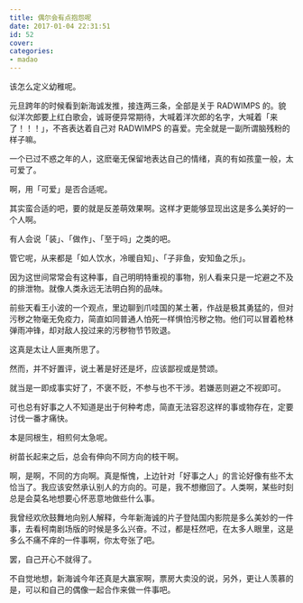 ```yaml
---
title: 偶尔会有点抱怨呢
date: 2017-01-04 22:31:51
id: 52
cover: 
categories:
- madao
---
```


 该怎么定义幼稚呢。

 元旦跨年的时候看到新海诚发推，接连两三条，全部是关于 RADWIMPS 的。貌似洋次郎要上红白歌会，诚哥便异常期待，大喊着洋次郎的名字，大喊着「来了！！！」，不吝表达着自己对 RADWIMPS 的喜爱。完全就是一副所谓脑残粉的样子嘛。

 一个已过不惑之年的人，这麽毫无保留地表达自己的情绪，真的有如孩童一般，太可爱了。

 啊，用「可爱」是否合适呢。

 其实蛮合适的吧，要的就是反差萌效果啊。这样才更能够显现出这是多么美好的一个人啊。

 有人会说「装」、「做作」、「至于吗」之类的吧。

 管它呢，从来都是「如人饮水，冷暖自知」、「子非鱼，安知鱼之乐」。

 因为这世间常常会有这种事，自己明明特重视的事物，别人看来只是一坨避之不及的排泄物。就像人类永远无法明白狗的品味。

 前些天看王小波的一个观点，里边聊到爪哇国的某土著，作战是极其勇猛的，但对污秽之物毫无免疫力，简直如同普通人怕死一样惧怕污秽之物。他们可以冒着枪林弹雨冲锋，却对敌人投过来的污秽物节节败退。

 这真是太让人匪夷所思了。

 然而，并不好置评，说土著是好还是坏，应该鄙视或是赞颂。

 就当是一即成事实好了，不褒不贬，不参与也不干涉。若嫌恶则避之不视即可。

 可也总有好事之人不知道是出于何种考虑，简直无法容忍这样的事或物存在，定要讨伐一番才痛快。

 本是同根生，相煎何太急呢。

 树苗长起来之后，总会有伸向不同方向的枝干啊。

 啊，是啊，不同的方向啊。真是惭愧，上边针对「好事之人」的言论好像有些不太恰当了。我应该安然承认别人的方向的。可是，我不想撤回了。人类啊，某些时刻总是会莫名地想要心怀恶意地做些什么事。

 我曾经欢欣鼓舞地向别人解释，今年新海诚的片子登陆国内影院是多么美妙的一件事，去看柯南剧场版的时候是多么兴奋。不过，都是枉然吧，在太多人眼里，这是多么不痛不痒的一件事啊，你太夸张了吧。

 罢，自己开心不就得了。

 不自觉地想，新海诚今年还真是大赢家啊，票房大卖没的说，另外，更让人羡慕的是，可以和自己的偶像一起合作来做一件事吧。
